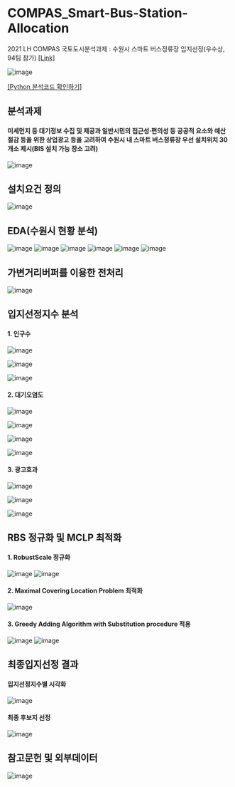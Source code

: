 # COMPAS_Smart-Bus-Station-Allocation
2021 LH COMPAS 국토도시분석과제 : 수원시 스마트 버스정류장 입지선정(우수상, 94팀 참가)
[[Link]](https://compas.lh.or.kr/subj/past/code-report?subjNo=SBJ_2102_002&teamNo=1178)

![image](https://user-images.githubusercontent.com/59859965/161897386-d24b95c1-6f78-4524-a548-bedee9e0656f.png)


[[Python 분석코드 확인하기]](https://compas.lh.or.kr/subj/past/code?subjNo=SBJ_2102_002&teamNo=1178)


## 분석과제

#### 미세먼지 등 대기정보 수집 및 제공과 일반시민의 접근성‧편의성 등 공공적 요소와 예산 절감 등을 위한 상업광고 등을 고려하여 수원시 내 스마트 버스정류장 우선 설치위치 30개소 제시(BIS 설치 가능 장소 고려)

![image](https://user-images.githubusercontent.com/59859965/161898678-75e5ce4d-2c21-4964-9055-a4070cf8ad0d.png)


## 설치요건 정의

![image](https://user-images.githubusercontent.com/59859965/161899758-003b2e11-8013-4403-9171-75d179626da1.png)



## EDA(수원시 현황 분석)

![image](https://user-images.githubusercontent.com/59859965/161899164-c488e7ff-237c-4d27-8084-3f4b604623b0.png)
![image](https://user-images.githubusercontent.com/59859965/161899203-d6a1ec76-035c-489f-ba7d-a686b4a1b4c9.png)
![image](https://user-images.githubusercontent.com/59859965/161899292-4c3333fe-aac2-4e83-a7fe-d0e121059078.png)
![image](https://user-images.githubusercontent.com/59859965/161899378-8e295729-6717-4c5d-8800-76f4b6553e76.png)
![image](https://user-images.githubusercontent.com/59859965/161899414-ff08142c-b411-41be-8f07-4791fff79fb2.png)
![image](https://user-images.githubusercontent.com/59859965/161899441-c865b728-9d64-406d-b1da-7e8b73017b67.png)

## 가변거리버퍼를 이용한 전처리

![image](https://user-images.githubusercontent.com/59859965/161900291-e1efb8b5-b3b1-42b9-beae-065951e80906.png)


## 입지선정지수 분석

#### 1. 인구수
![image](https://user-images.githubusercontent.com/59859965/161901524-b73f9209-02cc-40ec-b83f-77309cb8d264.png)

![image](https://user-images.githubusercontent.com/59859965/161897669-1b661a6b-e262-4d82-98c8-881026096ca3.png)

![image](https://user-images.githubusercontent.com/59859965/161901570-fe4f50c3-e884-4547-b907-b1c76690689e.png)


#### 2. 대기오염도
![image](https://user-images.githubusercontent.com/59859965/161901777-6fc444ee-f8e2-4e23-9f58-6304df7e2d3a.png)

![image](https://user-images.githubusercontent.com/59859965/161901824-53827b66-88eb-4ffd-8fb8-6cb3aaa9bacf.png)

![image](https://user-images.githubusercontent.com/59859965/161901860-dde5da43-13d6-4d6c-b25b-17990f303d15.png)

![image](https://user-images.githubusercontent.com/59859965/161898306-2ad8a7c5-451f-4b48-91a3-d156646ac9a4.png)


#### 3. 광고효과


![image](https://user-images.githubusercontent.com/59859965/161898011-ff969c36-13b8-40bf-a642-750d354b84c8.png)

![image](https://user-images.githubusercontent.com/59859965/161898046-89ee95a9-7acc-4ffd-9b2a-caa72dbba788.png)

![image](https://user-images.githubusercontent.com/59859965/161900439-8ba29e45-d6d1-4a93-a7e7-84a7243ef0da.png)


## RBS 정규화 및 MCLP 최적화

#### 1. RobustScale 정규화

![image](https://user-images.githubusercontent.com/59859965/161900980-99514e7e-f5f5-45c3-9e44-3069cf132da7.png)
![image](https://user-images.githubusercontent.com/59859965/161901015-e25425ad-c600-4353-9d24-5a6cabd429a3.png)

#### 2. Maximal Covering Location Problem 최적화

![image](https://user-images.githubusercontent.com/59859965/161901147-b7c6f2ef-f349-462a-8fb1-8f2d60e15146.png)

#### 3. Greedy Adding Algorithm with Substitution procedure 적용

![image](https://user-images.githubusercontent.com/59859965/161901313-2cbc34b7-7ce9-4519-8fce-ad7ee3f61259.png)
![image](https://user-images.githubusercontent.com/59859965/161901355-19c80390-fa4a-4ab1-8ee8-8514ec52076e.png)


## 최종입지선정 결과

#### 입지선정지수별 시각화

![image](https://user-images.githubusercontent.com/59859965/161896599-6463b604-ca72-46d8-9d70-199a25f36873.png)


#### 최종 후보지 선정
![image](https://user-images.githubusercontent.com/59859965/161896695-fe6a0ae4-6c9f-45a6-ab54-3ef32364b79b.png)

## 참고문헌 및 외부데이터

![image](https://user-images.githubusercontent.com/59859965/161900685-0c28c748-6ec6-4573-81eb-35c5894be5a9.png)
